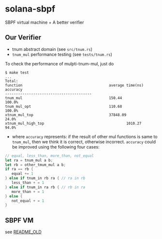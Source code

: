 # solana-sbpf

SBPF virtual machine + A better verifier

## Our Verifier

- tnum abstract domain (see `src/tnum.rs`)
- `tnum_mul` performance testing (see `tests/tnum.rs`)

To check the performance of mulpti-tnum-mul, just do
```shell
$ make test
...
Total:
function                                        average time(ns)        accuracy
----------------------------------------
tnum_mul                                        150.44                          100.0%
tnum_mul_opt                                    110.68                          100.0%
xtnum_mul_top                                   37848.09                                24.0%
xtnum_mul_high_top                                      1010.27                         94.0%
```
* where `accuracy` represents: if the result of other mul functions is same to `tnum_mul`, then we think it is correct, otherwise incorrect. `accuracy` could be improved using the following four cases:

```rust
// equal, less_than, more_than, not_equal
let ra = tnum_mul a b;
let rb = other_tmum_mul a b;
if ra == rb {
   equal += 1
} else if tnum_in rb ra { // ra in rb
   less_than + = 1
} else if tnum_in ra rb { // rb in ra
   more_than + = 1
} else {
   not_equal + = 1
}
```

## SBPF VM
see [README_OLD](README_OLD.md)
